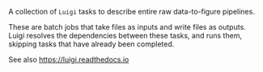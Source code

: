 A collection of `Luigi` tasks to describe entire raw data-to-figure pipelines.

These are batch jobs that take files as inputs and write files as outputs.
Luigi resolves the dependencies between these tasks, and runs them, skipping
tasks that have already been completed.

See also https://luigi.readthedocs.io
